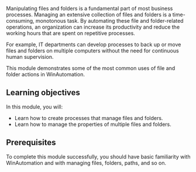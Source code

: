 Manipulating files and folders is a fundamental part of most business processes. Managing an extensive collection of files and folders is a time-consuming, monotonous task. By automating these file and folder-related operations, an organization can increase its productivity and reduce the working hours that are spent on repetitive processes.

For example, IT departments can develop processes to back up or move files and folders on multiple computers without the need for continuous human supervision.

This module demonstrates some of the most common uses of file and folder actions in WinAutomation.

## Learning objectives

In this module, you will:

- Learn how to create processes that manage files and folders.
- Learn how to manage the properties of multiple files and folders.

## Prerequisites

To complete this module successfully, you should have basic familiarity with WinAutomation and with managing files, folders, paths, and so on.
